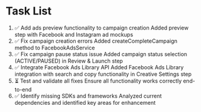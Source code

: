 # Task List

1. ✅ Add ads preview functionality to campaign creation
Added preview step with Facebook and Instagram ad mockups
2. ✅ Fix campaign creation errors
Added createCompleteCampaign method to FacebookAdsService
3. ✅ Fix campaign pause status issue
Added campaign status selection (ACTIVE/PAUSED) in Review & Launch step
4. ✅ Integrate Facebook Ads Library API
Added Facebook Ads Library integration with search and copy functionality in Creative Settings step
5. ⏳ Test and validate all fixes
Ensure all functionality works correctly end-to-end
6. ✅ Identify missing SDKs and frameworks
Analyzed current dependencies and identified key areas for enhancement

